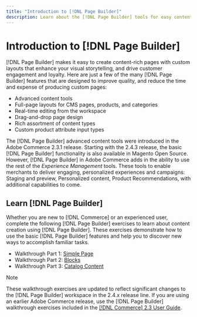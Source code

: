 ```yaml
---
title: "Introduction to [!DNL Page Builder]"
description: Learn about the [!DNL Page Builder] tools for easy content creation in Adobe Commerce and Magento Open Source.
---
```

# Introduction to [!DNL Page Builder]

[!DNL Page Builder] makes it easy to create content-rich pages with custom layouts that enhance your visual storytelling, and drive customer engagement and loyalty. Here are just a few of the many [!DNL Page Builder] features that are designed to improve quality, and reduce the time and expense of producing custom pages:

- Advanced content tools
- Full-page layouts for CMS pages, products, and categories
- Real-time editing from the workspace
- Drag-and-drop page design
- Rich assortment of content types
- Custom product attribute input types

The [!DNL Page Builder] advanced content tools were introduced in the Adobe Commerce 2.3.1 release. Starting with the 2.4.3 release, the basic [!DNL Page Builder] functionality is also available in Magento Open Source. However, [!DNL Page Builder] in Adobe Commerce adds in the ability to use the rest of the _Experience Management_ tools. These tools to enable merchants to deliver engaging, personalized experiences and campaigns: Staging and preview, Personalized content, Product Recommendations, with additional capabilities to come.

## Learn [!DNL Page Builder]

Whether you are new to [!DNL Commerce] or an experienced user, complete the following [!DNL Page Builder] exercises to learn about content creation using [!DNL Page Builder]. These exercises demonstrate how to use the basic [!DNL Page Builder] features and help you to discover new ways to accomplish familiar tasks.

- Walkthrough Part 1: [Simple Page](1-simple-page.md)
- Walkthrough Part 2: [Blocks](2-blocks.md)
- Walkthrough Part 3: [Catalog Content](3-catalog-content.md)

>[!NOTE]
>
>These walkthrough exercises are updated to reflect significant changes to the [!DNL Page Builder] workspace in the 2.4.x release line. If you are using an earlier Adobe Commerce release, use the [!DNL Page Builder] walkthrough exercises included in the [[!DNL Commerce] 2.3 User Guide](https://docs.magento.com/user-guide/v2.3/cms/page-builder-learn.html).